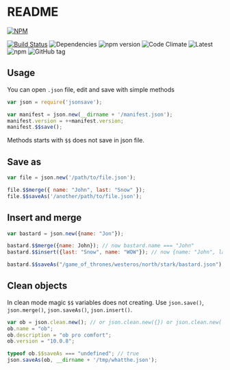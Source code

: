 # README

 [![NPM](https://nodei.co/npm/jsonsave.png?downloads=true&downloadRank=true&stars=true)](https://nodei.co/npm/jsonsave/)
 
 [![Build Status](https://travis-ci.org/LestaD/jsonsave.svg?branch=master)](https://travis-ci.org/LestaD/jsonsave)
 ![Dependencies](https://david-dm.org/lestad/jsonsave.svg)
 ![npm version](https://badge.fury.io/js/jsonsave.svg)
 ![Code Climate](https://codeclimate.com/github/LestaD/jsonsave/badges/gpa.svg)
 ![Latest](https://img.shields.io/github/downloads/lestad/jsonsave/latest/total.svg)
 ![npm](https://img.shields.io/npm/dm/jsonsave.svg)
 ![GitHub tag](https://img.shields.io/github/tag/lestad/jsonsave.svg)
 

## Usage
You can open `.json` file, edit and save with simple methods

```javascript
var json = require('jsonsave');

var manifest = json.new(__dirname + '/manifest.json');
manifest.version = ++manifest.version;
manifest.$$save();
```

Methods starts with `$$` does not save in json file.



## Save as

```javascript
var file = json.new('/path/to/file.json');

file.$$merge({ name: "John", last: "Snow" });
file.$$saveAs('/another/path/to/file.json');
```

## Insert and merge
```javascript
var bastard = json.new({name: "Jon"});

bastard.$$merge({name: John}); // now bastard.name === "John"
bastard.$$insert({last: "Snow", name: "WOW"}); // now {name: "John", last: "Snow"};

bastard.$$saveAs("/game_of_thrones/westeros/north/stark/bastard.json");
```

## Clean objects

In clean mode magic `$$` variables does not creating.
Use `json.save()`, `json.merge()`, `json.saveAs()`, `json.insert()`.

```javascript
var ob = json.clean.new(); // or json.clean.new({}) or json.clean.new('path/to.json');
ob.name = "ob";
ob.description = "ob pro comfort";
ob.version = "10.0.8";

typeof ob.$$saveAs === "undefined"; // true
json.saveAs(ob, __dirname + '/tmp/whatthe.json');
```

